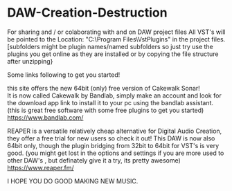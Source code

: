 # DAW-Creation-Destruction
For sharing and / or colaborating with and on DAW project files
All VST's will be pointed to the Location: "C:\Program Files\VstPlugins\" in the project files. 
[subfolders might be plugin names/named subfolders so just try use the plugins you get online as they are installed or by copying the file structure after unzipping}

Some links following to get you started!

this site offers the new 64bit (only) free version of Cakewalk Sonar!  
It is now called Cakewalk by Bandlab, simply make an account and look for the download app link to install it to your pc using the bandlab assistant.
(this is great free software with some free plugins to get you started)
https://www.bandlab.com/

REAPER is a versatile relatively cheap alternative for Digital Audio Creation, they offer a free trial for new users so check it out!
This DAW is now also 64bit only, though the plugin bridging from 32bit to 64bit for VST's is very good.
(you might get lost in the options and settings if you are more used to other DAW's , but definately give it a try, its pretty awesome)
https://www.reaper.fm/

I HOPE YOU DO GOOD MAKING NEW MUSIC.
